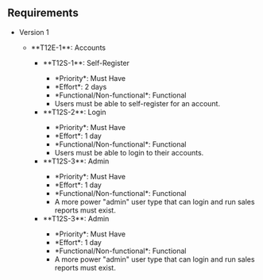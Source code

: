 <h2>Requirements</h2>
<ul>
  <li>Version 1</li>
    <ul>
      <li>**T12E-1**: Accounts</li>
        <ul>
            <li>**T12S-1**: Self-Register</li>
                <ul>
                    <li>*Priority*: Must Have</li>
                    <li>*Effort*: 2 days</li>
                    <li>*Functional/Non-functional*: Functional</li>
                    <li>Users must be able to self-register for an account.</li>
                </ul>
            <li>**T12S-2**: Login</li>
                <ul>
                    <li>*Priority*: Must Have</li>
                    <li>*Effort*: 1 day</li>
                    <li>*Functional/Non-functional*: Functional</li>
                    <li>Users must be able to login to their accounts.</li>
            </ul>
          <li>**T12S-3**: Admin</li>
                <ul>
                    <li>*Priority*: Must Have</li>
                    <li>*Effort*: 1 day</li>
                    <li>*Functional/Non-functional*: Functional</li>
                    <li>A more power "admin" user type that can login and run sales reports must exist.</li>
            </ul>
            <li>**T12S-3**: Admin</li>
                <ul>
                    <li>*Priority*: Must Have</li>
                    <li>*Effort*: 1 day</li>
                    <li>*Functional/Non-functional*: Functional</li>
                    <li>A more power "admin" user type that can login and run sales reports must exist.</li>
        </ul>
    </ul>
</ul>
                    

